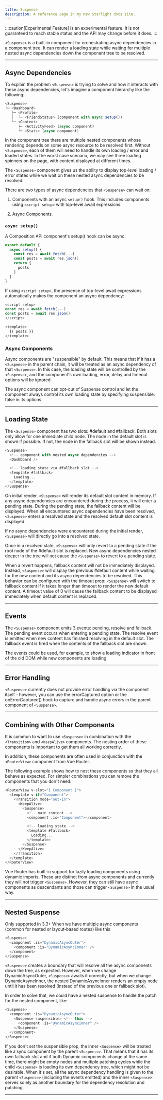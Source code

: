 ```yaml
---
title: Suspense
description: A reference page in my new Starlight docs site.
---
```


:::caution[Experimental Feature]
<Suspense> is an experimental feature. It is not guaranteed to reach stable status and the API may change before it does.
:::

`<Suspense>` is a built-in component for orchestrating async dependencies in a component tree. It can render a loading state while waiting for multiple nested async dependencies down the component tree to be resolved.

---

## Async Dependencies​

To explain the problem `<Suspense>` is trying to solve and how it interacts with these async dependencies, let's imagine a component hierarchy like the following:

```js
<Suspense>
└─ <Dashboard>
   ├─ <Profile>
   │  └─ <FriendStatus> (component with async setup())
   └─ <Content>
      ├─ <ActivityFeed> (async component)
      └─ <Stats> (async component)
```

In the component tree there are multiple nested components whose rendering depends on some async resource to be resolved first. Without `<Suspense>`, each of them will need to handle its own loading / error and loaded states. In the worst case scenario, we may see three loading spinners on the page, with content displayed at different times.

The `<Suspense>` component gives us the ability to display top-level loading / error states while we wait on these nested async dependencies to be resolved.

There are two types of async dependencies that `<Suspense>` can wait on:

1. Components with an async `setup()` hook. This includes components using `<script setup>` with top-level await expressions.

2. Async Components.

### `async setup()​`

A Composition API component's setup() hook can be async:

```js
export default {
  async setup() {
    const res = await fetch(...)
    const posts = await res.json()
    return {
      posts
    }
  }
}
```

If using `<script setup>`, the presence of top-level await expressions automatically makes the component an async dependency:

```js
<script setup>
const res = await fetch(...)
const posts = await res.json()
</script>

<template>
  {{ posts }}
</template>
```

### Async Components​

Async components are "suspensible" by default. This means that if it has a `<Suspense>` in the parent chain, it will be treated as an async dependency of that `<Suspense>`. In this case, the loading state will be controlled by the `<Suspense>`, and the component's own loading, error, delay and timeout options will be ignored.

The async component can opt-out of Suspense control and let the component always control its own loading state by specifying suspensible: false in its options.

---

## Loading State​

The `<Suspense>` component has two slots: #default and #fallback. Both slots only allow for one immediate child node. The node in the default slot is shown if possible. If not, the node in the fallback slot will be shown instead.

```js
<Suspense>
  <!-- component with nested async dependencies -->
  <Dashboard />

  <!-- loading state via #fallback slot -->
  <template #fallback>
    Loading...
  </template>
</Suspense>
```

On initial render, `<Suspense>` will render its default slot content in memory. If any async dependencies are encountered during the process, it will enter a pending state. During the pending state, the fallback content will be displayed. When all encountered async dependencies have been resolved, `<Suspense>` enters a resolved state and the resolved default slot content is displayed.

If no async dependencies were encountered during the initial render, `<Suspense>` will directly go into a resolved state.

Once in a resolved state, `<Suspense>` will only revert to a pending state if the root node of the #default slot is replaced. New async dependencies nested deeper in the tree will not cause the `<Suspense>` to revert to a pending state.

When a revert happens, fallback content will not be immediately displayed. Instead, `<Suspense>` will display the previous #default content while waiting for the new content and its async dependencies to be resolved. This behavior can be configured with the timeout prop: `<Suspense>` will switch to fallback content if it takes longer than timeout to render the new default content. A timeout value of 0 will cause the fallback content to be displayed immediately when default content is replaced.

---

## Events​

The `<Suspense>` component emits 3 events: pending, resolve and fallback. The pending event occurs when entering a pending state. The resolve event is emitted when new content has finished resolving in the default slot. The fallback event is fired when the contents of the fallback slot are shown.

The events could be used, for example, to show a loading indicator in front of the old DOM while new components are loading.

---

## Error Handling​

`<Suspense>` currently does not provide error handling via the component itself - however, you can use the errorCaptured option or the onErrorCaptured() hook to capture and handle async errors in the parent component of `<Suspense>`.

---

## Combining with Other Components​

It is common to want to use `<Suspense>` in combination with the `<Transition>` and `<KeepAlive>` components. The nesting order of these components is important to get them all working correctly.

In addition, these components are often used in conjunction with the `<RouterView>` component from Vue Router.

The following example shows how to nest these components so that they all behave as expected. For simpler combinations you can remove the components that you don't need:

```js
<RouterView v-slot="{ Component }">
  <template v-if="Component">
    <Transition mode="out-in">
      <KeepAlive>
        <Suspense>
          <!-- main content -->
          <component :is="Component"></component>

          <!-- loading state -->
          <template #fallback>
            Loading...
          </template>
        </Suspense>
      </KeepAlive>
    </Transition>
  </template>
</RouterView>
```

Vue Router has built-in support for lazily loading components using dynamic imports. These are distinct from async components and currently they will not trigger `<Suspense>`. However, they can still have async components as descendants and those can trigger `<Suspense>` in the usual way.

---

## Nested Suspense​

Only supported in 3.3+
When we have multiple async components (common for nested or layout-based routes) like this:

```js
<Suspense>
  <component :is="DynamicAsyncOuter">
    <component :is="DynamicAsyncInner" />
  </component>
</Suspense>
```

`<Suspense>` creates a boundary that will resolve all the async components down the tree, as expected. However, when we change DynamicAsyncOuter, `<Suspense>` awaits it correctly, but when we change DynamicAsyncInner, the nested DynamicAsyncInner renders an empty node until it has been resolved (instead of the previous one or fallback slot).

In order to solve that, we could have a nested suspense to handle the patch for the nested component, like:

```js
<Suspense>
  <component :is="DynamicAsyncOuter">
    <Suspense suspensible> <!-- this -->
      <component :is="DynamicAsyncInner" />
    </Suspense>
  </component>
</Suspense>
```

If you don't set the suspensible prop, the inner `<Suspense>` will be treated like a sync component by the parent `<Suspense>`. That means that it has its own fallback slot and if both Dynamic components change at the same time, there might be empty nodes and multiple patching cycles while the child `<Suspense>` is loading its own dependency tree, which might not be desirable. When it's set, all the async dependency handling is given to the parent `<Suspense>` (including the events emitted) and the inner `<Suspense>` serves solely as another boundary for the dependency resolution and patching.

---
